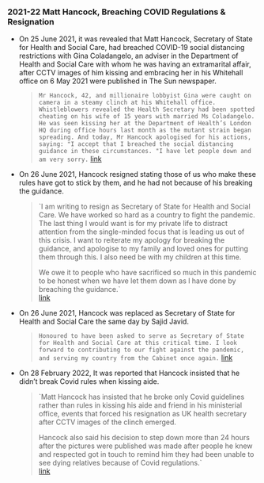 ### 2021-22 Matt Hancock, Breaching COVID Regulations & Resignation
- On 25 June 2021, it was revealed that Matt Hancock, Secretary of State for Health and Social Care, had breached COVID-19 social distancing restrictions with Gina Coladangelo, an adviser in the Department of Health and Social Care with whom he was having an extramarital affair, after CCTV images of him kissing and embracing her in his Whitehall office on 6 May 2021 were published in The Sun newspaper.
    
    > `Mr Hancock, 42, and millionaire lobbyist Gina were caught on camera in a steamy clinch at his Whitehall office. Whistleblowers revealed the Health Secretary had been ­spotted cheating on his wife of 15 years with married Ms ­Coladangelo. He was seen kissing her at the Department of Health’s London HQ during office hours last month as the mutant strain began spreading. And today, Mr Hancock apologised for his actions, saying: "I accept that I breached the social distancing guidance in these circumstances. "I have let people down and am very sorry.` [link](https://www.thesun.co.uk/news/15388014/matt-hancock-secret-affair-with-aide/)
    
- On 26 June 2021, Hancock resigned stating those of us who make these rules have got to stick by them, and he had not because of his breaking the guidance.
    
    > `I am writing to resign as Secretary of State for Health and Social Care. We have worked so hard as a country to fight the pandemic. The last thing I would want is for my private life to distract attention from the single-minded focus that is leading us out of this crisis. I want to reiterate my apology for breaking the guidance, and apologise to my family and loved ones for putting them through this. I also need be with my children at this time.  
    >   
    > We owe it to people who have sacrificed so much in this pandemic to be honest when we have let them down as l have done by breaching the guidance.`  
    > [link](https://assets.publishing.service.gov.uk/government/uploads/system/uploads/attachment_data/file/997053/Letter_from_Matt_Hancock.pdf)
    
- On 26 June 2021, Hancock was replaced as Secretary of State for Health and Social Care the same day by Sajid Javid.
    
    > `Honoured to have been asked to serve as Secretary of State for Health and Social Care at this critical time. I look forward to contributing to our fight against the pandemic, and serving my country from the Cabinet once again.` [link](https://twitter.com/sajidjavid/status/1408899703316566026?s=20&t=ErmIZngJNsd-bVw3jMYuEw)
    
- On 28 February 2022, It was reported that Hancock insisted that he didn’t break Covid rules when kissing aide.
    
    > `Matt Hancock has insisted that he broke only Covid guidelines rather than rules in kissing his aide and friend in his ministerial office, events that forced his resignation as UK health secretary after CCTV images of the clinch emerged.  
    >   
    > Hancock also said his decision to step down more than 24 hours after the pictures were published was made after people he knew and respected got in touch to remind him they had been unable to see dying relatives because of Covid regulations.`  
    > [link](https://www.theguardian.com/world/2022/feb/28/i-didnt-break-covid-rules-when-kissing-aide-says-matt-hancock-gina-coladangelo)
    